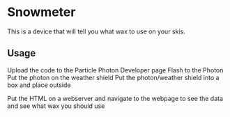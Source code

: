 # Snowmeter
This is a device that will tell you what wax to use on your skis.



## Usage
Upload the code to the Particle Photon Developer page
Flash to the Photon
Put the photon on the weather shield
Put the photon/weather shield into a box and place outside

Put the HTML on a webserver and navigate to the webpage to see the data and see what wax you should use
